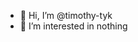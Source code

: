 - 👋 Hi, I’m @timothy-tyk
- 👀 I’m interested in nothing

<!---
placcidfenis/placcidfenis is a ✨ special ✨ repository because its `README.md` (this file) appears on your GitHub profile.
You can click the Preview link to take a look at your changes.
--->
